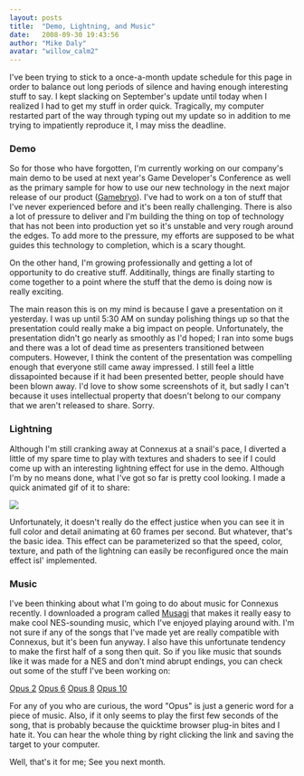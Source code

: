 ```yaml
---
layout: posts
title:  "Demo, Lightning, and Music"
date:   2008-09-30 19:43:56
author: "Mike Daly"
avatar: "willow_calm2"
---
```

I've been trying to stick to a once-a-month update schedule for this page in order to balance out long periods of silence and having enough interesting stuff to say. I kept slacking on September's update until today when I realized I had to get my stuff in order quick. Tragically, my computer restarted part of the way through typing out my update so in addition to me trying to impatiently reproduce it, I may miss the deadline.

### Demo

So for those who have forgotten, I'm currently working on our company's main demo to be used at next year's Game Developer's Conference as well as the primary sample for how to use our new technology in the next major release of our product ([Gamebryo](http://www.emergent.net)). I've had to work on a ton of stuff that I've never experienced before and it's been really challenging. There is also a lot of pressure to deliver and I'm building the thing on top of technology that has not been into production yet so it's unstable and very rough around the edges. To add more to the pressure, my efforts are supposed to be what guides this technology to completion, which is a scary thought.

On the other hand, I'm growing professionally and getting a lot of opportunity to do creative stuff. Additinally, things are finally starting to come together to a point where the stuff that the demo is doing now is really exciting.

The main reason this is on my mind is because I gave a presentation on it yesterday. I was up until 5:30 AM on sunday polishing things up so that the presentation could really make a big impact on people. Unfortunately, the presentation didn't go nearly as smoothly as I'd hoped; I ran into some bugs and there was a lot of dead time as presenters transitioned between computers. However, I think the content of the presentation was compelling enough that everyone still came away impressed. I still feel a little dissapointed because if it had been presented better, people should have been blown away. I'd love to show some screenshots of it, but sadly I can't because it uses intellectual property that doesn't belong to our company that we aren't released to share. Sorry.

### Lightning

Although I'm still cranking away at Connexus at a snail's pace, I diverted a little of my spare time to play with textures and shaders to see if I could come up with an interesting lightning effect for use in the demo. Although I'm by no means done, what I've got so far is pretty cool looking. I made a quick animated gif of it to share:

![](https://content.duelingmonkeys.com/filespace/willow/chainlightning2.gif)

Unfortunately, it doesn't really do the effect justice when you can see it in full color and detail animating at 60 frames per second. But whatever, that's the basic idea. This effect can be parameterized so that the speed, color, texture, and path of the lightning can easily be reconfigured once the main effect isI' implemented.

### Music

I've been thinking about what I'm going to do about music for Connexus recently. I downloaded a program called [Musagi](http://www.cyd.liu.se/~tompe573/hp/project_musagi.html) that makes it really easy to make cool NES-sounding music, which I've enjoyed playing around with. I'm not sure if any of the songs that I've made yet are really compatible with Connexus, but it's been fun anyway. I also have this unfortunate tendency to make the first half of a song then quit. So if you like music that sounds like it was made for a NES and don't mind abrupt endings, you can check out some of the stuff I've been working on:

 [Opus 2](https://content.duelingmonkeys.com/filespace/willow/Opus2.mp3)
 [Opus 6](https://content.duelingmonkeys.com/filespace/willow/Opus6.mp3)
 [Opus 8](https://content.duelingmonkeys.com/filespace/willow/Opus8.mp3)
 [Opus 10](https://content.duelingmonkeys.com/filespace/willow/Opus10.mp3)

For any of you who are curious, the word &quot;Opus&quot; is just a generic word for a piece of music. Also, if it only seems to play the first few seconds of the song, that is probably because the quicktime browser plug-in bites and I hate it. You can hear the whole thing by right clicking the link and saving the target to your computer.

Well, that's it for me; See you next month.
